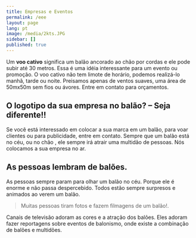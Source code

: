 ```yaml
---
title: Empresas e Eventos
permalink: /eee
layout: page
lang: pt
image: /media/2kts.JPG
sidebar: []
published: true
---
```

Um **voo cativo** significa um balão ancorado ao chão por cordas e ele pode subir até 30 metros. Essa é uma idéia interessante para um evento ou promoção. O voo cativo não tem limote de horário, podemos realizá-lo manhã, tarde ou noite. Preisamos apenas de ventos suaves, uma área de 50mx50m sem fios ou ávores. Entre em contato para orçamentos.

## O logotipo da sua empresa no balão? – Seja diferente!!

Se você está interessado em colocar a sua marca em um balão, para voar clientes ou para publicidade, entre em contato. Sempre que um balão está no céu, ou no chão , ele sempre irá atrair  uma multidão de pessoas. Nós colocamos a sua empresa no ar.

## As pessoas lembram de balões.



As pessoas sempre param para olhar um balão no céu. Porque ele é enorme e não passa despercebido. Todos estão sempre surpresos e animados ao verem um balão.

> Muitas pessoas tiram fotos e fazem filmagens de um balão!.

Canais de televisão adoram as cores e a atração dos balões. Eles adoram fazer reportagens sobre eventos de balonismo, onde existe a combinação de  balões e multidões.
